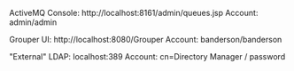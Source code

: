 
ActiveMQ Console: http://localhost:8161/admin/queues.jsp
Account: admin/admin

Grouper UI: http://localhost:8080/Grouper
Account: banderson/banderson

"External" LDAP: localhost:389
Account: cn=Directory Manager / password


